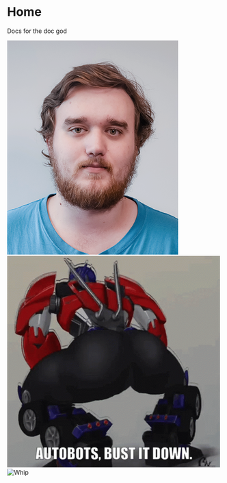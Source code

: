 # Home

Docs for the doc god

![Eric](sp22erichederstedtjonsson.png)
![BustItDown](tenor.gif)
![Whip](https://www.youtube.com/watch?v=YdXQJS3Yv0Y&t=87s&ab_channel=NTorch)